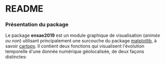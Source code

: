 ﻿# README


### Présentation du package


Le package **ensae2019** est un module graphique de visualisation (*animée ou non*) utilisant principalement une surcouche du package [matplotlib](https://matplotlib.org/index.html), à savoir [cartopy](http://www.xavierdupre.fr/app/papierstat/helpsphinx/notebooks/enedis_cartes.html).
Il contient deux fonctions qui visualisent l'évolution temporelle d'une donnée numérique géolocalisée, de deux façons distinctes: 

